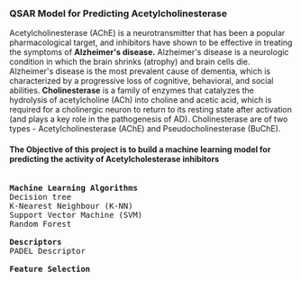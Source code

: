 ### QSAR Model for Predicting Acetylcholinesterase

Acetylcholinesterase (AChE) is a neurotransmitter that has been a popular pharmacological target, and inhibitors have shown to be effective in treating the symptoms of <b>Alzheimer's disease.</b> Alzheimer's disease is a neurologic condition in which the brain shrinks (atrophy) and brain cells die. Alzheimer's disease is the most prevalent cause of dementia, which is characterized by a progressive loss of cognitive, behavioral, and social abilities. <b>Cholinesterase</b> is a family of enzymes that catalyzes the hydrolysis of acetylcholine (ACh) into choline and acetic acid, which is required for a cholinergic neuron to return to its resting state after activation (and plays a key role in the pathogenesis of AD). Cholinesterase are of two types - Acetylcholinesterase (AChE) and Pseudocholinesterase (BuChE).

#### The Objective of this project is to build a machine learning model for predicting the activity of Acetylcholesterase inhibitors
<pre> 
<b>Machine Learning Algorithms </b> 
Decision tree
K-Nearest Neighbour (K-NN)
Support Vector Machine (SVM) 
Random Forest

<b>Descriptors </b>
PADEL Descriptor

<b>Feature Selection </b>
  
    
    
    
  
